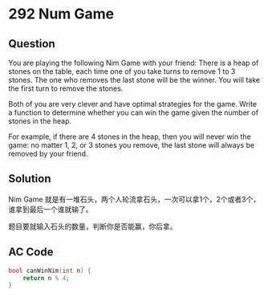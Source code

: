 # 292 Num Game  

## Question

You are playing the following Nim Game with your friend: There is a heap of stones on the table, each time one of you take turns to remove 1 to 3 stones. The one who removes the last stone will be the winner. You will take the first turn to remove the stones.

Both of you are very clever and have optimal strategies for the game. Write a function to determine whether you can win the game given the number of stones in the heap.

For example, if there are 4 stones in the heap, then you will never win the game: no matter 1, 2, or 3 stones you remove, the last stone will always be removed by your friend.

## Solution

Nim Game 就是有一堆石头，两个人轮流拿石头，一次可以拿1个，2个或者3个，谁拿到最后一个谁就输了。

题目要就输入石头的数量，判断你是否能赢，你后拿。

## AC Code 
```c 
bool canWinNim(int n) {
    return n % 4;
}
```